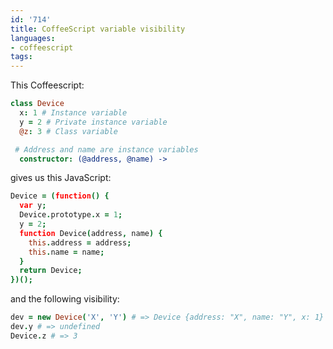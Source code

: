 ```yaml
---
id: '714'
title: CoffeeScript variable visibility
languages:
- coffeescript
tags:
---
```

This Coffeescript:


```coffeescript
class Device
  x: 1 # Instance variable
  y = 2 # Private instance variable
  @z: 3 # Class variable

 # Address and name are instance variables
  constructor: (@address, @name) ->
```
    

gives us this JavaScript:


```coffeescript
Device = (function() {
  var y;
  Device.prototype.x = 1;
  y = 2;
  function Device(address, name) {
    this.address = address;
    this.name = name;
  }
  return Device;
})();
```
    

and the following visibility:


```coffeescript
dev = new Device('X', 'Y') # => Device {address: "X", name: "Y", x: 1}
dev.y # => undefined
Device.z # => 3
```
    


